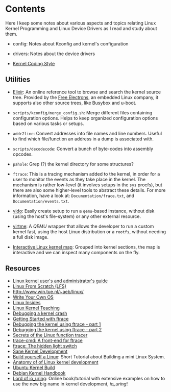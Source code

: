 Contents
========

Here I keep some notes about various aspects and topics relating Linux
Kernel Programming and Linux Device Drivers as I read and study about them.

 - config:
      Notes about Kconfig and kernel's configuration

 - drivers:
      Notes about the device drivers

 - [Kernel Coding Style][code-style]

[code-style]:	https://01.org/linuxgraphics/gfx-docs/drm/process/coding-style.html


Utilities
---------

 - [Elixir](http://elixir.free-electrons.com/linux/lastest/source/):
   An online reference tool to browse and search the kernel source tree.
   Provided by the [Free Electrons](http://free-electrons.com), an embedded
   Linux company, it supports also other source trees, like Busybox and u-boot.

 - `scripts/kconfig/merge_config.sh`:
   Merge different files containing configuration options.
   Helps to keep organized configuration options based on various tasks
   or setups.

 - `addr2line`:
   Convert addresses into file names and line numbers.
   Useful to find which file/function an address in a dump is associated with.

 - `scripts/decodecode`:
   Convert a bunch of byte-codes into assembly opcodes.

 - `pahole`:
   Grep (?) the kernel directory for some structures?

 - `ftrace`:
   This is a tracing mechanism added to the kernel, in order for a user to monitor
   the events as they take place in the kernel.  The mechanism is rather low-level
   (it involves setups in the `sys` procfs), but there are also some higher-level
   tools to abstract these details.  For more information, have a look at:
      `Documentation/frace.txt`, and `Documentation/events.txt`.

 - [vido](https://github.com/g2p/vido):
   Easily create setup to run a `qemu`-based instance, without disk (using the
   host's file-system) or any other external resource.

 - [virtme](https://github.com/amluto/virtme/):
   A _QEMU_ wrapper that allows the developer to run a custom kernel fast,
   using the host Linux distribution or a `rootfs`, without needing a full disk
   image.

 - [Interactive Linux kernel map](https://makelinux.github.io/kernel/map/):
   Grouped into kernel sections, the map is interactive and we can inspect many
   components on the fly.


Resources
---------

 - [Linux kernel user's and administrator's guide](https://www.kernel.org/doc/html/latest/admin-guide/)
 - [Linux From Scratch (LFS)](http://www.linuxfromscratch.org)
 - <http://www.win.tue.nl/~aeb/linux/>
 - [Write Your Own OS](http://mikeos.berlios.de/write-your-own-os.html)
 - [Linux Insides](https://0xax.gitbooks.io/linux-insides/)
 - [Linux Kernel Teaching](https://linux-kernel-labs.github.io/)
 - [Debugging a kernel crash](https://vegardno.blogspot.nl/2016/08/sync-debug.html)
 - [Getting Started with ftrace](https://jvns.ca/blog/2017/03/19/getting-started-with-ftrace/)
 - [Debugging the kernel using ftrace - part 1](https://lwn.net/Articles/365835/)
 - [Debugging the kernel using ftrace - part 2](https://lwn.net/Articles/366796/)
 - [Secrets of the Linux function tracer](https://lwn.net/Articles/370423/)
 - [trace-cmd: A front-end for ftrace](https://lwn.net/Articles/410200/)
 - [ftrace: The hidden light switch](https://lwn.net/Articles/608497/)
 - [Sane Kernel Development](https://brennan.io/2017/03/08/sane-kernel-dev/)
 - [Build yourself a Linux](https://github.com/MichielDerhaeg/build-linux):
   Short Tutorial about Building a mini Linux System.
 - [Anatomy of of Linux kernel development](https://github.com/raminfp/linux-4.8.0-netfilter_icmp)
 - [Ubuntu Kernel Build](https://wiki.ubuntu.com/KernelTeam/GitKernelBuild)
 - [Debian Kernel Handbook](https://kernel-team.pages.debian.net/kernel-handbook/)
 - [Lord of io_uring](https://unixism.net/loti/):
   Online book/tutorial with extensive examples on how to use the new big name
   in kernel development, _io_uring_!
